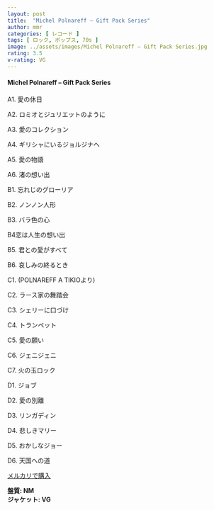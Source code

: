 ```yaml
---
layout: post
title:  "Michel Polnareff – Gift Pack Series"
author: mmr
categories: [ レコード ]
tags: [ ロック, ポップス, 70s ]
image: ../assets/images/Michel Polnareff – Gift Pack Series.jpg
rating: 3.5
v-rating: VG
---
```


#### Michel Polnareff – Gift Pack Series

A1. 愛の休日

A2. ロミオとジュリエットのように

A3. 愛のコレクション

A4. ギリシャにいるジョルジナへ

A5. 愛の物語

A6. 渚の想い出

B1. 忘れじのグローリア

B2. ノンノン人形

B3. バラ色の心

B4恋は人生の想い出

B5. 君との愛がすべて

B6. 哀しみの終るとき

C1. (POLNAREFF A TIKIOより)

C2. ラース家の舞踏会

C3. シェリーに口づけ

C4. トランペット

C5. 愛の願い

C6. ジェニジェニ

C7. 火の玉ロック

D1. ジョブ

D2. 愛の別離

D3. リンガディン

D4. 悲しきマリー

D5. おかしなジョー

D6. 天国への道

[メルカリで購入](https://jp.mercari.com/item/m93242824687)

<div class="mt-4 mb-4 d-flex align-items-center">
<strong class="mr-1">盤質: NM</strong>
</div>
<div class="mt-4 mb-4 d-flex align-items-center">
<strong class="mr-1">ジャケット: VG</strong>
</div>
